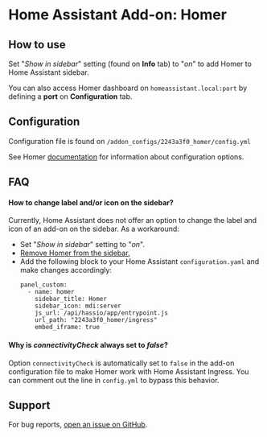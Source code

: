 # Home Assistant Add-on: Homer

## How to use
Set "*Show in sidebar*" setting (found on **Info** tab) to "*on*" to add Homer to Home Assistant sidebar.

You can also access Homer dashboard on `homeassistant.local:port` by defining a **port** on **Configuration** tab.

## Configuration
Configuration file is found on `/addon_configs/2243a3f0_homer/config.yml`

See Homer [documentation](https://github.com/bastienwirtz/homer/blob/main/docs/configuration.md) for information about configuration options.

## FAQ

#### How to change label and/or icon on the sidebar?
Currently, Home Assistant does not offer an option to change the label and icon of an add-on on the sidebar. As a workaround:
- Set "*Show in sidebar*" setting to "*on*".
- [Remove Homer from the sidebar.](https://www.home-assistant.io/blog/2020/09/17/release-115/#customize-the-sidebar)
- Add the following block to your Home Assistant `configuration.yaml` and make changes accordingly:
  ```
  panel_custom:
    - name: homer
      sidebar_title: Homer
      sidebar_icon: mdi:server
      js_url: /api/hassio/app/entrypoint.js
      url_path: "2243a3f0_homer/ingress"
      embed_iframe: true
  ```

#### Why is *connectivityCheck* always set to *false*?
Option `connectivityCheck` is automatically set to `false` in the add-on configuration file to make Homer work with Home Assistant Ingress. You can comment out the line in `config.yml` to bypass this behavior.

## Support
For bug reports, [open an issue on GitHub](https://github.com/Eskander/ha-addon-homer/issues).
